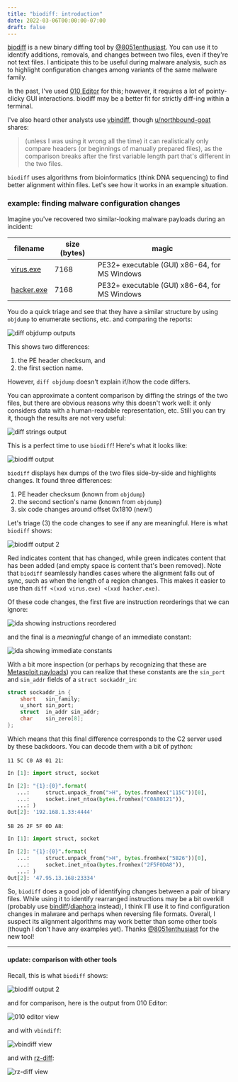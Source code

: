 ```yaml
---
title: "biodiff: introduction"
date: 2022-03-06T00:00:00-07:00
draft: false
---
```


[biodiff](https://github.com/8051Enthusiast/biodiff) is a new binary diffing tool by [@8051enthusiast](https://twitter.com/8051enthusiast).
You can use it to identify additions, removals, and changes between two files, even if they're not text files.
I anticipate this to be useful during malware analysis, such as to highlight configuration changes among variants of the same malware family.

In the past, I've used [010 Editor](https://www.sweetscape.com/010editor/) for this; however, it requires a lot of pointy-clicky GUI interactions.
biodiff may be a better fit for strictly diff-ing within a terminal.

I've also heard other analysts use [vbindiff](https://www.cjmweb.net/vbindiff/), though [u/northbound-goat](https://www.reddit.com/r/rust/comments/t7g1gd/comment/hzjuaue/) shares:

> (unless I was using it wrong all the time) it can realistically only compare headers (or beginnings of manually prepared files), as the comparison breaks after the first variable length part that's different in the two files.

`biodiff` uses algorithms from bioinformatics (think DNA sequencing) to find better alignment within files. Let's see how it works in an example situation.


### example: finding malware configuration changes

Imagine you've recovered two similar-looking malware payloads during an incident:

| filename    | size (bytes) | magic                                         |
| ----------- | ------------ | --------------------------------------------- |
| [virus.exe](https://www.virustotal.com/gui/file/bd960ceb2ea4dc5f16988120d8e710a7f7e7990a7adf51c3292aa64f1bc20061) | 7168         | PE32+ executable (GUI) x86-64, for MS Windows |
| [hacker.exe](https://www.virustotal.com/gui/file/6614fcdf514992b7199d7e6643b924ad340ccd258dcd4779a4b330e4a80bad2a) | 7168         | PE32+ executable (GUI) x86-64, for MS Windows |

You do a quick triage and see that they have a similar structure by using `objdump` to enumerate sections, etc. and comparing the reports:

![diff objdump outputs](/img/biodiff3.jpg)

This shows two differences:
  1. the PE header checksum, and
  2. the first section name.

However, `diff objdump` doesn't explain if/how the code differs.

You can approximate a content comparison by diffing the strings of the two files,
but there are obvious reasons why this doesn't work well:
it only considers data with a human-readable representation, etc.
Still you can try it, though the results are not very useful:

![diff strings output](/img/biodiff2.jpg)

This is a perfect time to use `biodiff`!
Here's what it looks like:

![biodiff output](/img/biodiff1.jpg)

`biodiff` displays hex dumps of the two files side-by-side and highlights changes.
It found three differences:

  1. PE header checksum (known from `objdump`)
  2. the second section's name (known from `objdump`)
  3. six code changes around offset 0x1810 (new!)

Let's triage (3) the code changes to see if any are meaningful.
Here is what `biodiff` shows:

![biodiff output 2](/img/biodiff4.jpg)

Red indicates content that has changed, while green indicates content that has been added (and empty space is content that's been removed).
Note that `biodiff` seamlessly handles cases where the alignment falls out of sync, such as when the length of a region changes.
This makes it easier to use than `diff <(xxd virus.exe) <(xxd hacker.exe)`.

Of these code changes, the first five are instruction reorderings that we can ignore:

![ida showing instructions reordered](/img/biodiff5.jpg)

and the final is a *meaningful* change of an immediate constant:

![ida showing immediate constants](/img/biodiff6.jpg)

With a bit more inspection (or perhaps by recognizing that these are [Metasploit payloads](https://github.com/rapid7/metasploit-framework/blob/f86753ccb99bf7577b2c5d14bc95fbce2eb824e7/lib/msf/core/payload/windows/x64/reverse_tcp_x64.rb#L111-L119))
you can realize that these constants are the `sin_port` and `sin_addr` fields of a `struct sockaddr_in`:

```c
struct sockaddr_in {
    short   sin_family;
    u_short sin_port;
    struct  in_addr sin_addr;
    char    sin_zero[8];
};
```

Which means that this final difference corresponds to the C2 server used by these backdoors.
You can decode them with a bit of python:

`11 5C C0 A8 01 21`:


```py
In [1]: import struct, socket

In [2]: "{1}:{0}".format(
   ...:     struct.unpack_from(">H", bytes.fromhex("115C"))[0],
   ...:     socket.inet_ntoa(bytes.fromhex("C0A80121")),
   ...: )
Out[2]: '192.168.1.33:4444'
```

`5B 26 2F 5F 0D A8`:

```py
In [1]: import struct, socket

In [2]: "{1}:{0}".format(
   ...:     struct.unpack_from(">H", bytes.fromhex("5B26"))[0],
   ...:     socket.inet_ntoa(bytes.fromhex("2F5F0DA8")),
   ...: )
Out[2]: '47.95.13.168:23334'
```

So, `biodiff` does a good job of identifying changes between a pair of binary files.
While using it to identify rearranged instructions may be a bit overkill
(probably use [bindiff](https://www.zynamics.com/bindiff.html)/[diaphora](http://diaphora.re/) instead),
I think I'll use it to find configuration changes in malware and perhaps when reversing file formats.
Overall, I suspect its alignment algorithms may work better than some other tools (though I don't have any examples yet).
Thanks [@8051enthusiast](https://twitter.com/8051enthusiast) for the new tool!


---

#### update: comparison with other tools

Recall, this is what `biodiff` shows:

![biodiff output 2](/img/biodiff4.jpg)

and for comparison, here is the output from 010 Editor:

![010 editor view](/img/biodiff7.jpg)

and with `vbindiff`:

![vbindiff view](/img/biodiff8.jpg)
 
and with [rz-diff](https://book.rizin.re/tools/rz-diff/intro.html):

![rz-diff view](/img/biodiff9.jpg)

